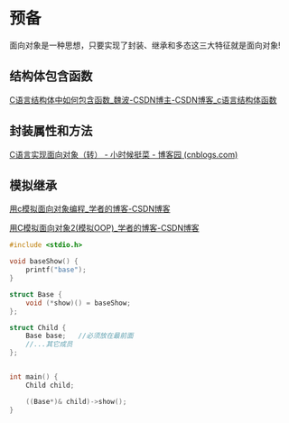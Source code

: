 # 预备

面向对象是一种思想，只要实现了封装、继承和多态这三大特征就是面向对象!

## 结构体包含函数

[C语言结构体中如何包含函数_魏波-CSDN博主-CSDN博客_c语言结构体函数](https://blog.csdn.net/weibo1230123/article/details/81532318)

## 封装属性和方法

[C语言实现面向对象（转） - 小时候挺菜 - 博客园 (cnblogs.com)](https://www.cnblogs.com/zzdbullet/p/10563075.html)

## 模拟继承

[用c模拟面向对象编程_学者的博客-CSDN博客](https://blog.csdn.net/u013749051/article/details/102797275)

[用C模拟面向对象2(模拟OOP)_学者的博客-CSDN博客](https://blog.csdn.net/u013749051/article/details/109686536)

```c
#include <stdio.h>

void baseShow() {
	printf("base");
}

struct Base {
	void (*show)() = baseShow;
};

struct Child {
	Base base;   //必须放在最前面
	//...其它成员
};


int main() {
	Child child;

	((Base*)& child)->show();
}